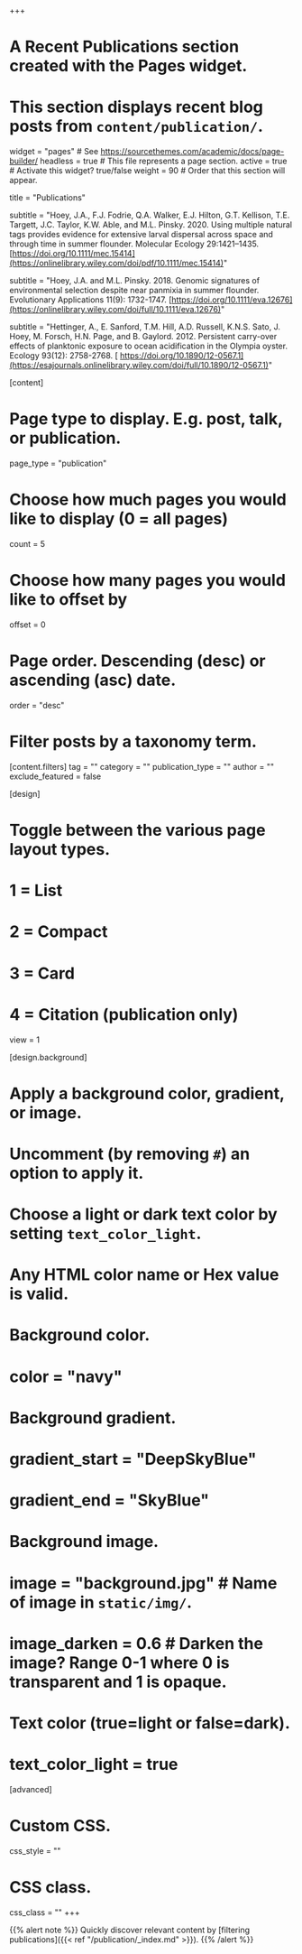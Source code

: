+++
# A Recent Publications section created with the Pages widget.
# This section displays recent blog posts from `content/publication/`.

widget = "pages"  # See https://sourcethemes.com/academic/docs/page-builder/
headless = true  # This file represents a page section.
active = true  # Activate this widget? true/false
weight = 90  # Order that this section will appear.

title = "Publications"

subtitle = "Hoey, J.A., F.J. Fodrie, Q.A. Walker, E.J. Hilton, G.T. Kellison, T.E. Targett, J.C. Taylor, K.W. Able, and M.L. Pinsky. 2020. Using multiple natural tags provides evidence for extensive larval dispersal across space and through time in summer flounder. Molecular Ecology 29:1421–1435. [https://doi.org/10.1111/mec.15414](https://onlinelibrary.wiley.com/doi/pdf/10.1111/mec.15414)"

subtitle = "Hoey, J.A. and M.L. Pinsky. 2018. Genomic signatures of environmental selection despite near panmixia in summer flounder. Evolutionary Applications 11(9): 1732-1747. [https://doi.org/10.1111/eva.12676](https://onlinelibrary.wiley.com/doi/full/10.1111/eva.12676)"

subtitle = "Hettinger, A., E. Sanford, T.M. Hill, A.D. Russell, K.N.S. Sato, J. Hoey, M. Forsch, H.N. Page, and B. Gaylord. 2012. Persistent carry-over effects of planktonic exposure to ocean acidification in the Olympia oyster. Ecology 93(12): 2758-2768. [ https://doi.org/10.1890/12-0567.1](https://esajournals.onlinelibrary.wiley.com/doi/full/10.1890/12-0567.1)"

[content]
  # Page type to display. E.g. post, talk, or publication.
  page_type = "publication"
  
  # Choose how much pages you would like to display (0 = all pages)
  count = 5
  
  # Choose how many pages you would like to offset by
  offset = 0

  # Page order. Descending (desc) or ascending (asc) date.
  order = "desc"

  # Filter posts by a taxonomy term.
  [content.filters]
    tag = ""
    category = ""
    publication_type = ""
    author = ""
    exclude_featured = false
  
[design]
  # Toggle between the various page layout types.
  #   1 = List
  #   2 = Compact
  #   3 = Card
  #   4 = Citation (publication only)
  view = 1
  
[design.background]
  # Apply a background color, gradient, or image.
  #   Uncomment (by removing `#`) an option to apply it.
  #   Choose a light or dark text color by setting `text_color_light`.
  #   Any HTML color name or Hex value is valid.
    
  # Background color.
  # color = "navy"
  
  # Background gradient.
  # gradient_start = "DeepSkyBlue"
  # gradient_end = "SkyBlue"
  
  # Background image.
  # image = "background.jpg"  # Name of image in `static/img/`.
  # image_darken = 0.6  # Darken the image? Range 0-1 where 0 is transparent and 1 is opaque.

  # Text color (true=light or false=dark).
  # text_color_light = true  
  
[advanced]
 # Custom CSS. 
 css_style = ""
 
 # CSS class.
 css_class = ""
+++

{{% alert note %}}
Quickly discover relevant content by [filtering publications]({{< ref "/publication/_index.md" >}}).
{{% /alert %}}

